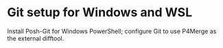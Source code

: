 # Git setup for Windows and WSL

Install Posh-Git for Windows PowerShell; configure Git to use P4Merge as the external difftool.
